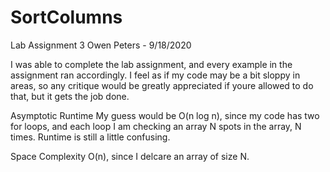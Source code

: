 # SortColumns
Lab Assignment 3
Owen Peters - 9/18/2020

I was able to complete the lab assignment, and every example in the assignment ran accordingly.
I feel as if my code may be a bit sloppy in areas, so any critique would be greatly appreciated if youre allowed to do that,
but it gets the job done.

Asymptotic Runtime
My guess would be O(n log n), since my code has two for loops, and each loop
I am checking an array N spots in the array, N times. Runtime is still a little confusing. 

Space Complexity
O(n), since I delcare an array of size N.

